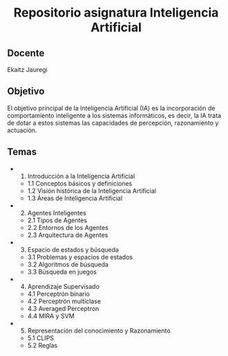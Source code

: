 <h1 align="center"> Repositorio asignatura Inteligencia Artificial  </h1>
<h2> Docente </h2>
Ekaitz Jauregi 

## Objetivo

El objetivo principal de la Inteligencia Artificial (IA) es la incorporación de
comportamiento inteligente a los sistemas informáticos, es decir, la IA trata de
dotar a estos sistemas las capacidades de percepción, razonamiento y
actuación.

## Temas 

- 1. Introducción a la Inteligencia Artificial
  - 1.1 Conceptos básicos y definiciones
  - 1.2 Visión histórica de la Inteligencia Artificial
  - 1.3 Áreas de Inteligencia Artificial

- 2. Agentes Inteligentes
  - 2.1 Tipos de Agentes
  - 2.2 Entornos de los Agentes
  - 2.3 Arquitectura de Agentes

- 3. Espacio de estados y búsqueda
  - 3.1 Problemas y espacios de estados
  - 3.2 Algoritmos de búsqueda
  - 3.3 Búsqueda en juegos

- 4. Aprendizaje Supervisado
  - 4.1 Perceptrón binario
  - 4.2 Perceptrón multiclase
  - 4.3 Averaged Perceptron
  - 4.4 MIRA y SVM

- 5. Representación del conocimiento y Razonamiento
  - 5.1 CLIPS
  - 5.2 Reglas
